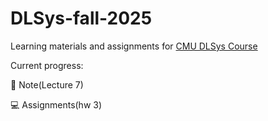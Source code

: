 # DLSys-fall-2025
Learning materials and assignments for [CMU DLSys Course](https://dlsyscourse.org/)

Current progress:

📘 Note(Lecture 7)

💻 Assignments(hw 3)
